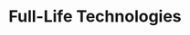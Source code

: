 ---
layout: startup_page
title: "Full-Life Technologies"
id: "fulllife.com"
permalink: "/fulllifetechnologiesfulllife.com04072025/"
website: "https://www.full-life.com/"
funding_round: "Series B"
funding_amount: "$63.3M"
investors: "Prosperity7 Ventures, an undisclosed healthcare specialist investor, Sky9 Capital, Summer Capital, GuanghuaWutong Fund, Chengwei Capital, HongShan, Junson Capital"
about: "Full-Life Technologies is a fully integrated global radiotherapeutics company focused on developing and manufacturing radiopharmaceuticals. They utilize their proprietary UniRDCTM platform to streamline the discovery process of radiopharmaceutical drug candidates and aim to improve cancer treatment outcomes."
markets: "Radiotherapeutics, Oncology, Pharmaceuticals, Biotechnology Research, Drug Discovery, Life Sciences"
hq: "Shanghai, Pudong, China"
founded_year: "2021"
linkedin: "https://www.linkedin.com/company/full-life-technologies"
twitter: ""
instagram: ""
facebook: ""
crunchbase: "https://www.crunchbase.com/organization/full-life-technologies?utm_source=linkedin&utm_medium=referral&utm_campaign=linkedin_companies&utm_content=profile_cta_anon&trk=funding_crunchbase"
pitchbook: "https://pitchbook.com/profiles/company/489361-15"

# SEO Optimization
meta_title: "Full-Life Technologies - Series B Funding ($63.3M)"
meta_description: "Full-Life Technologies, Full-Life Technologies is a fully integrated global radiotherapeutics company focused on developing and manufacturing radiopharmaceuticals. They utili..."
meta_keywords: "Full-Life Technologies, Radiotherapeutics, Oncology, Pharmaceuticals, Biotechnology Research, Drug Discovery, Life Sciences, Series B funding"
canonical_url: "https://pkprojectstartups.github.io/projectstartups.com/fulllifetechnologiesfulllife.com04072025/"
---